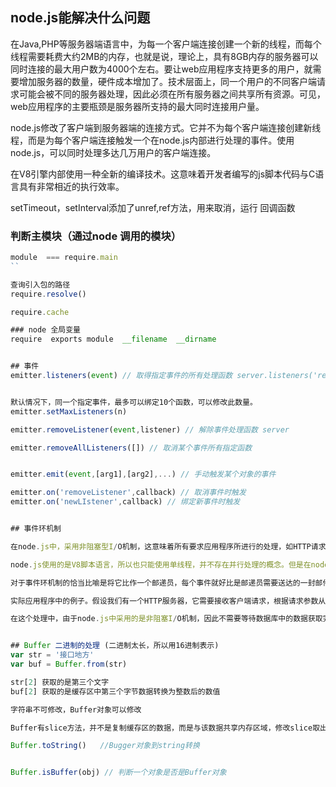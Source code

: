 ## node.js能解决什么问题 

在Java,PHP等服务器端语言中，为每一个客户端连接创建一个新的线程，而每个线程需要耗费大约2MB的内存，也就是说，理论上，具有8GB内存的服务器可以同时连接的最大用户数为4000个左右。要让web应用程序支持更多的用户，就需要增加服务器的数量，硬件成本增加了。技术层面上，同一个用户的不同客户端请求可能会被不同的服务器处理，因此必须在所有服务器之间共享所有资源。可见，web应用程序的主要瓶颈是服务器所支持的最大同时连接用户量。 

node.js修改了客户端到服务器端的连接方式。它并不为每个客户端连接创建新线程，而是为每个客户端连接触发一个在node.js内部进行处理的事件。使用node.js，可以同时处理多达几万用户的客户端连接。

在V8引擎内部使用一种全新的编译技术。这意味着开发者编写的js脚本代码与C语言具有非常相近的执行效率。 


setTimeout，setInterval添加了unref,ref方法，用来取消，运行 回调函数 

### 判断主模块（通过node 调用的模块）
````js
module  === require.main 
``

查询引入包的路径
require.resolve() 

require.cache 

### node 全局变量 
require  exports module  __filename  __dirname


## 事件 
emitter.listeners(event) // 取得指定事件的所有处理函数 server.listeners('request')


默认情况下，同一个指定事件，最多可以绑定10个函数，可以修改此数量。
emitter.setMaxListeners(n)

emitter.removeListener(event,listener) // 解除事件处理函数 server

emitter.removeAllListeners([]) // 取消某个事件所有指定函数


emitter.emit(event,[arg1],[arg2],...) // 手动触发某个对象的事件 

emitter.on('removeListener',callback) // 取消事件时触发
emitter.on('newLIstener',callback) // 绑定新事件时触发 


## 事件环机制   

在node.js中，采用非阻塞型I/O机制，这意味着所有要求应用程序所进行的处理，如HTTP请求，数据库查询，文件的输入/输出等，都不会再处理结束之前阻碍其他处理的进行，也就是说，这些处理都是独立进行的，当处理结束时，会触发一个回调事件，也就是说，在node.js中，我们所要编写的是各种I/O事件的回调函数中的处理。 

node.js使用的是V8脚本语言，所以也只能使用单线程，并不存在并行处理的概念。但是在node.js中使用的是非阻塞型I/0，所以node.js对于每个回调函数的执行速度很快，因为并不需要等待任何I/O处理的结束

对于事件环机制的恰当比喻是将它比作一个邮递员，每个事件就好比是邮递员需要送达的一封邮件，他手上有大量需要依序送达的邮件，而他需要按照指定路线来送达这些邮件，而回调函数就好比这些路线，由于邮递员只有一双腿，所以他每次只能按照指定路线来送达一封邮件，也就是说，他每次只能处理一个回调函数。在他按照某条指定路线送达某封邮件的图中，可能有人会给他新的邮件，这就是代码中要求他处理的新的事件。这种情况下啊，邮递员将会转而处理新的事件（包括触发事件，初始化该事件的回调函数等），在该事件处理完毕后，转而送达原本要送达的邮件，也就是说，在回调函数的执行过程中，他讲转而处理新的事件，在该事件处理完毕之后，转而继续处理原回调函数。这种环状处理机制，在node.js中称为事件环机制。 

实际应用程序中的例子。假设我们有一个HTTP服务器，它需要接收客户端请求，根据请求参数从数据库中获取一些数据，然后返回给用户。首先，用户在页面上向服务器发出一个客户端请求，触发HTTP服务器对象的一个request事件，在事件回调函数（命名为callbackA）中处理该请求，根据请求参数来决定从数据库中获取哪些数据，然后想数据库中发出获取数据的请求，并将另一个函数（命名为callbackB)指定为当数据库获取到数据时触发的response事件的回调函数。当向数据库发出获取数据的请求后，就可以继续执行callbackA回调函数中的后续代码。当数据库中数据获取完毕后将触发数据库对象的response事件，调用callbackB回调函数将数据返回给用户 

在这个处理中，由于node.js中采用的是非阻塞I/O机制，因此不需要等待数据库中的数据获取完毕才能继续执行callbackA回调函数中的后续代码，而是为数据库对象绑定一个新的事件并初始化该事件的事件回调函数 


## Buffer 二进制的处理 (二进制太长，所以用16进制表示)
var str = '接口地方'
var buf = Buffer.from(str)

str[2] 获取的是第三个文字 
buf[2] 获取的是缓存区中第三个字节数据转换为整数后的数值  

字符串不可修改，Buffer对象可以修改 

Buffer有slice方法，并不是复制缓存区的数据，而是与该数据共享内存区域，修改slice取出的数据，缓存区数据也被修改。 

Buffer.toString()   //Bugger对象到string转换  


Buffer.isBuffer(obj) // 判断一个对象是否是Buffer对象  


